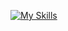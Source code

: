[![My Skills](https://skillicons.dev/icons?i=html,css,scss,javascript,typescript,nodejs,react,nextjs,java,spring,mysql,hibernate&perline=4)](https://skillicons.dev) <br>

